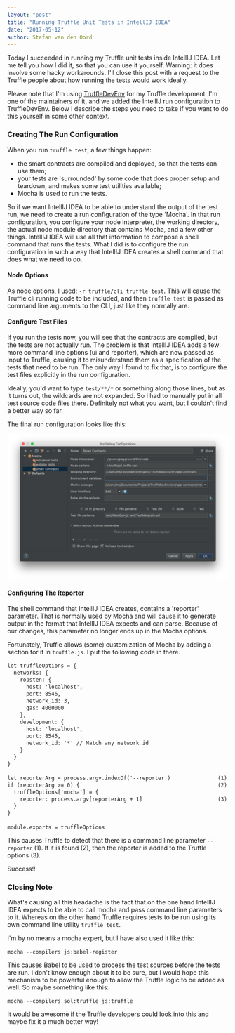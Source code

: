 ```yaml
---
layout: "post"
title: "Running Truffle Unit Tests in IntellIJ IDEA"
date: "2017-05-12"
author: Stefan van den Oord
---
```


Today I succeeded in running my Truffle unit tests inside IntellIJ IDEA. Let me
tell you how I did it, so that you can use it yourself. Warning: it does involve
some hacky workarounds. I'll close this post with a request to the Truffle
people about how running the tests would work ideally.

Please note that I'm using [TruffleDevEnv][1] for my Truffle development. I'm
one of the maintainers of it, and we added the IntellIJ run configuration to
TruffleDevEnv. Below I describe the steps you need to take if you want to do
this yourself in some other context.

### Creating The Run Configuration

When you run `truffle test`, a few things happen:
- the smart contracts are compiled and deployed, so that the tests can use them;
- your tests are 'surrounded' by some code that does proper setup and teardown,
  and makes some test utilities available;
- Mocha is used to run the tests.

So if we want IntellIJ IDEA to be able to understand the output of the test run,
we need to create a run configuration of the type 'Mocha'. In that run
configuration, you configure your node interpreter, the working directory,
the actual node module directory that contains Mocha, and a few other things.
IntellIJ IDEA will use all that information to compose a shell command that runs
the tests. What I did is to configure the run configuration in such a way that
IntellIJ IDEA creates a shell command that does what we need to do.

#### Node Options

As node options, I used: `-r truffle/cli truffle test`. This will cause the
Truffle cli running code to be included, and then `truffle test` is passed as
command line arguments to the CLI, just like they normally are.

#### Configure Test Files
If you run the tests now, you will see that the contracts are compiled, but
the tests are not actually run. The problem is that IntellIJ IDEA adds a few
more command line options (ui and reporter), which are now passed as input
to Truffle, causing it to misunderstand them as a specification of the tests
that need to be run. The only way I found to fix that, is to configure the
test files explicitly in the run configuration.

Ideally, you'd want to type `test/**/*` or something along those lines, but
as it turns out, the wildcards are not expanded. So I had to manually put in
all test source code files there. Definitely not what you want, but I couldn't
find a better way so far.

The final run configuration looks like this:

![Truffle Run Configuration](/images/2017/05/TruffleRunConfiguration.png)

#### Configuring The Reporter
The shell command that IntellIJ IDEA creates, contains a 'reporter' parameter.
That is normally used by Mocha and will cause it to generate output in the
format that IntellIJ IDEA expects and can parse. Because of our changes, this
parameter no longer ends up in the Mocha options.

Fortunately, Truffle allows (some) customization of Mocha by adding a section
for it in `truffle.js`. I put the following code in there.

```
let truffleOptions = {
  networks: {
    ropsten: {
      host: 'localhost',
      port: 8546,
      network_id: 3,
      gas: 4000000
    },
    development: {
      host: 'localhost',
      port: 8545,
      network_id: '*' // Match any network id
    }
  }
}

let reporterArg = process.argv.indexOf('--reporter')               (1)
if (reporterArg >= 0) {                                            (2)
  truffleOptions['mocha'] = {
    reporter: process.argv[reporterArg + 1]                        (3)
  }
}

module.exports = truffleOptions
```

This causes Truffle to detect that there is a command line parameter
`--reporter` (1). If it is found (2), then the reporter is added to the
Truffle options (3).

Success!!

### Closing Note

What's causing all this headache is the fact that on the one hand IntellIJ IDEA
expects to be able to call mocha and pass command line parameters to it.
Whereas on the other hand Truffle requires tests to be run using its own
command line utility `truffle test`.

I'm by no means a mocha expert, but I have also used it like this:

```
mocha --compilers js:babel-register
```

This causes Babel to be used to process the test sources before the tests are
run. I don't know enough about it to be sure, but I would hope this mechanism
to be powerful enough to allow the Truffle logic to be added as well. So maybe
something like this:

```
mocha --compilers sol:truffle js:truffle
```

It would be awesome if the Truffle developers could look into this and maybe
fix it a much better way!


[1]: https://github.com/Charterhouse/TruffleDevEnv
